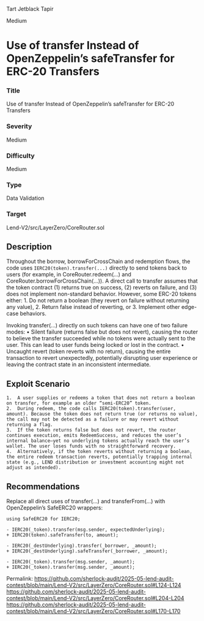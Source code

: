 Tart Jetblack Tapir

Medium

# Use of transfer Instead of OpenZeppelin’s safeTransfer for ERC-20 Transfers

### Title
Use of transfer Instead of OpenZeppelin’s safeTransfer for ERC-20 Transfers

### Severity
Medium

### Difficulty
Medium

### Type
Data Validation

### Target
Lend-V2/src/LayerZero/CoreRouter.sol

## Description
Throughout the borrow, borrowForCrossChain and redemption flows, the code uses `IERC20(token).transfer(...)` directly to send tokens back to users (for example, in CoreRouter.redeem(...) and CoreRouter.borrowForCrossChain(...)). A direct call to transfer assumes that the token contract (1) returns true on success, (2) reverts on failure, and (3) does not implement non-standard behavior. However, some ERC-20 tokens either:
	1.	Do not return a boolean (they revert on failure without returning any value),
	2.	Return false instead of reverting, or
	3.	Implement other edge-case behaviors.

Invoking transfer(...) directly on such tokens can have one of two failure modes:
	•	Silent failure (returns false but does not revert), causing the router to believe the transfer succeeded while no tokens were actually sent to the user. This can lead to user funds being locked or lost in the contract.
	•	Uncaught revert (token reverts with no return), causing the entire transaction to revert unexpectedly, potentially disrupting user experience or leaving the contract state in an inconsistent intermediate.

## Exploit Scenario
	1.	A user supplies or redeems a token that does not return a boolean on transfer, for example an older “semi-ERC20” token.
	2.	During redeem, the code calls IERC20(token).transfer(user, amount). Because the token does not return true (or returns no value), the call may not be detected as a failure or may revert without returning a flag.
	3.	If the token returns false but does not revert, the router continues execution, emits RedeemSuccess, and reduces the user’s internal balance—yet no underlying tokens actually reach the user’s wallet. The user loses funds with no straightforward recovery.
	4.	Alternatively, if the token reverts without returning a boolean, the entire redeem transaction reverts, potentially trapping internal state (e.g., LEND distribution or investment accounting might not adjust as intended).

## Recommendations
Replace all direct uses of transfer(...) and transferFrom(...) with OpenZeppelin’s SafeERC20 wrappers:
```solidity
using SafeERC20 for IERC20;

- IERC20(_token).transfer(msg.sender, expectedUnderlying);
+ IERC20(token).safeTransfer(to, amount);

- IERC20(_destUnderlying).transfer(_borrower, _amount);
+ IERC20(_destUnderlying).safeTransfer(_borrower, _amount);

- IERC20(_token).transfer(msg.sender, _amount);
+ IERC20(_token).transfer(msg.sender, _amount);
```



Permalink:
https://github.com/sherlock-audit/2025-05-lend-audit-contest/blob/main/Lend-V2/src/LayerZero/CoreRouter.sol#L124-L124
https://github.com/sherlock-audit/2025-05-lend-audit-contest/blob/main/Lend-V2/src/LayerZero/CoreRouter.sol#L204-L204
https://github.com/sherlock-audit/2025-05-lend-audit-contest/blob/main/Lend-V2/src/LayerZero/CoreRouter.sol#L170-L170

